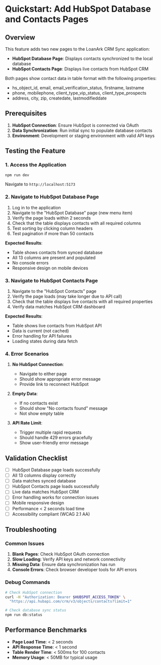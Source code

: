 # Quickstart: Add HubSpot Database and Contacts Pages

## Overview

This feature adds two new pages to the LoanArk CRM Sync application:
- **HubSpot Database Page**: Displays contacts synchronized to the local database
- **HubSpot Contacts Page**: Displays live contacts from HubSpot CRM

Both pages show contact data in table format with the following properties:
- hs_object_id, email, email_verification_status, firstname, lastname
- phone, mobilephone, client_type_vip_status, client_type_prospects
- address, city, zip, createdate, lastmodifieddate

## Prerequisites

1. **HubSpot Connection**: Ensure HubSpot is connected via OAuth
2. **Data Synchronization**: Run initial sync to populate database contacts
3. **Environment**: Development or staging environment with valid API keys

## Testing the Feature

### 1. Access the Application

```bash
npm run dev
```

Navigate to `http://localhost:5173`

### 2. Navigate to HubSpot Database Page

1. Log in to the application
2. Navigate to the "HubSpot Database" page (new menu item)
3. Verify the page loads within 2 seconds
4. Check that the table displays contacts with all required columns
5. Test sorting by clicking column headers
6. Test pagination if more than 50 contacts

**Expected Results**:
- Table shows contacts from synced database
- All 13 columns are present and populated
- No console errors
- Responsive design on mobile devices

### 3. Navigate to HubSpot Contacts Page

1. Navigate to the "HubSpot Contacts" page
2. Verify the page loads (may take longer due to API call)
3. Check that the table displays live contacts with all required properties
4. Verify data matches HubSpot CRM dashboard

**Expected Results**:
- Table shows live contacts from HubSpot API
- Data is current (not cached)
- Error handling for API failures
- Loading states during data fetch

### 4. Error Scenarios

1. **No HubSpot Connection**:
   - Navigate to either page
   - Should show appropriate error message
   - Provide link to reconnect HubSpot

2. **Empty Data**:
   - If no contacts exist
   - Should show "No contacts found" message
   - Not show empty table

3. **API Rate Limit**:
   - Trigger multiple rapid requests
   - Should handle 429 errors gracefully
   - Show user-friendly error message

## Validation Checklist

- [ ] HubSpot Database page loads successfully
- [ ] All 13 columns display correctly
- [ ] Data matches synced database
- [ ] HubSpot Contacts page loads successfully
- [ ] Live data matches HubSpot CRM
- [ ] Error handling works for connection issues
- [ ] Mobile responsive design
- [ ] Performance < 2 seconds load time
- [ ] Accessibility compliant (WCAG 2.1 AA)

## Troubleshooting

### Common Issues

1. **Blank Pages**: Check HubSpot OAuth connection
2. **Slow Loading**: Verify API keys and network connectivity
3. **Missing Data**: Ensure data synchronization has run
4. **Console Errors**: Check browser developer tools for API errors

### Debug Commands

```bash
# Check HubSpot connection
curl -H "Authorization: Bearer $HUBSPOT_ACCESS_TOKEN" \
  "https://api.hubapi.com/crm/v3/objects/contacts?limit=1"

# Check database sync status
npm run db:status
```

## Performance Benchmarks

- **Page Load Time**: < 2 seconds
- **API Response Time**: < 1 second
- **Table Render Time**: < 500ms for 100 contacts
- **Memory Usage**: < 50MB for typical usage